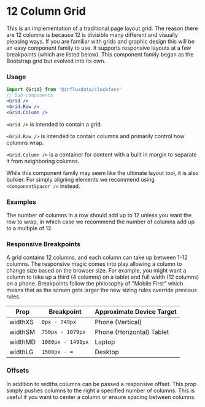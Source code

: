 # 12 Column Grid

This is an implementation of a traditional page layout grid. The reason there are 12 columns is because 12 is divisible many different and visually pleasing ways. If you are familiar with grids and graphic design this will be an easy component family to use. It supports responsive layouts at a few breakpoints (which are listed below). This component family began as the Bootstrap grid but evolved into its own.

### Usage
```jsx
import {Grid} from '@influxdata/clockface'
// Sub-components
<Grid />
<Grid.Row />
<Grid.Column />
```

`<Grid />` is intended to contain a grid.

`<Grid.Row />` is intended to contain columns and primarily control how columns wrap.

`<Grid.Column />` is a container for content with a built in margin to separate it from neighboring columns.

While this component family may seem like the ultimate layout tool, it is also bulkier. For simply aligning elements we recommend using `<ComponentSpacer />` instead.

### Examples

The number of columns in a row should add up to 12 unless you want the row to wrap, in which case we recommend the number of columns add up to a multiple of 12.
<!-- STORY -->

### Responsive Breakpoints

A grid contains 12 columns, and each column can take up between 1-12 columns. The responsive magic comes into play allowing a column to change size based on the browser size. For example, you might want a column to take up a third (4 columns) on a tablet and full width (12 columns) on a phone. Breakpoints follow the philosophy of "Mobile First" which means that as the screen gets larger the new sizing rules override previous rules.

| Prop | Breakpoint | Approximate Device Target |
|---------|-------------------|---------------------------|
| widthXS | `0px - 749px` | Phone (Vertical) |
| widthSM | `750px - 1079px` | Phone (Horizontal) Tablet |
| widthMD | `1080px - 1499px` | Laptop |
| widthLG | `1500px - ∞` | Desktop |

### Offsets

In addition to widths columns can be passed a responsive offset. This prop simply pushes columns to the right a specified number of columns. This is useful if you want to center a column or ensure spacing between columns.

<!-- STORY HIDE START -->

<!-- STORY HIDE END -->

<!-- PROPS -->
